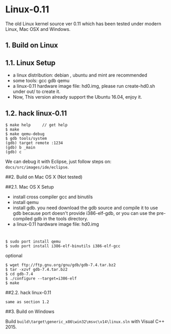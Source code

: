 Linux-0.11
==========

The old Linux kernel source ver 0.11 which has been tested under modern Linux, Mac OSX and Windows.

## 1. Build on Linux

## 1.1. Linux Setup

* a linux distribution: debian , ubuntu and mint are recommended
* some tools: gcc gdb qemu
* a linux-0.11 hardware image file: hd0.img, please run create-hd0.sh under out/ to create it.
* Now, This version already support the Ubuntu 16.04, enjoy it.

## 1.2. hack linux-0.11

    $ make help		// get help
    $ make
    $ make qemu-debug
    $ gdb tools/system
    (gdb) target remote :1234
    (gdb) b _main
    (gdb) c

We can debug it with Eclipse, just follow steps on: `docs/src/images/ide/eclipse`.

##2. Build on Mac OS X (Not tested)

##2.1. Mac OS X Setup

* install cross compiler gcc and binutils
* install qemu
* install gdb. you need download the gdb source and compile it to use gdb because port doesn't provide i386-elf-gdb, or you can use the pre-compiled gdb in the tools directory.
* a linux-0.11 hardware image file: hd0.img

#
    $ sudo port install qemu
    $ sudo port install i386-elf-binutils i386-elf-gcc

optional

    $ wget ftp://ftp.gnu.org/gnu/gdb/gdb-7.4.tar.bz2
    $ tar -xzvf gdb-7.4.tar.bz2
    $ cd gdb-7.4
    $ ./configure --target=i386-elf
    $ make

##2.2. hack linux-0.11

    same as section 1.2

##3. Build on Windows

Build `build\target\generic_x86\win32\msvc\v14\linux.sln` with Visual C++ 2015.
